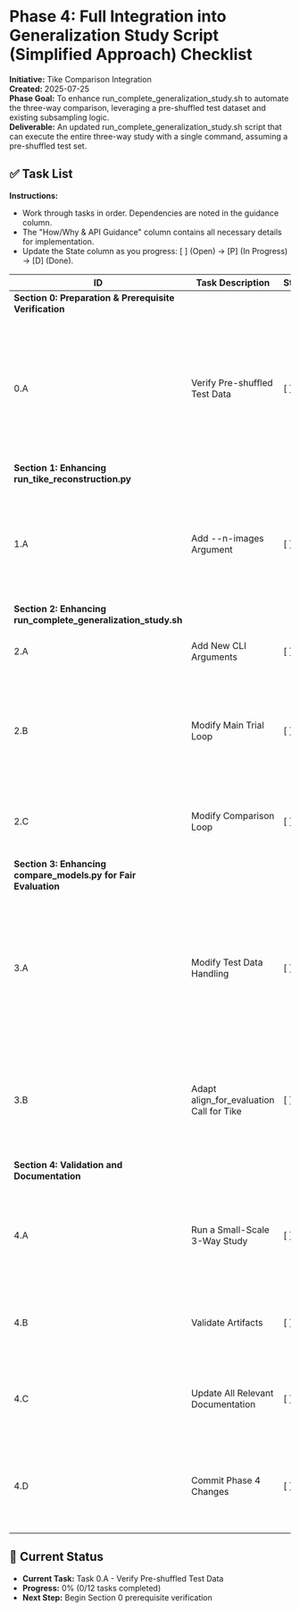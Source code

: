 # Phase 4: Full Integration into Generalization Study Script (Simplified Approach) Checklist

**Initiative:** Tike Comparison Integration  
**Created:** 2025-07-25  
**Phase Goal:** To enhance run_complete_generalization_study.sh to automate the three-way comparison, leveraging a pre-shuffled test dataset and existing subsampling logic.  
**Deliverable:** An updated run_complete_generalization_study.sh script that can execute the entire three-way study with a single command, assuming a pre-shuffled test set.

## ✅ Task List

**Instructions:**
- Work through tasks in order. Dependencies are noted in the guidance column.
- The "How/Why & API Guidance" column contains all necessary details for implementation.
- Update the State column as you progress: [ ] (Open) -> [P] (In Progress) -> [D] (Done).

| ID | Task Description | State | How/Why & API Guidance |
|----|------------------|-------|------------------------|
| **Section 0: Preparation & Prerequisite Verification** |
| 0.A | Verify Pre-shuffled Test Data | [ ] | **Why:** This entire simplified approach depends on having a randomized test dataset. <br> **How:** Manually run scripts/tools/shuffle_dataset_tool.py on the standard test set to create the required input for this workflow. <br> **Command:** `python scripts/tools/shuffle_dataset_tool.py <test_data.npz> <shuffled_test_data.npz> --seed 42`. <br> **Documentation:** Add a note in the study script's help text that the test data should be pre-shuffled for this workflow. |
| **Section 1: Enhancing run_tike_reconstruction.py** |
| 1.A | Add --n-images Argument | [ ] | **Why:** To allow the Tike script to perform reconstructions on a subset of the data. <br> **How:** In scripts/reconstruction/run_tike_reconstruction.py, add an optional --n-images argument to its argparse setup. <br> **Logic:** In the script's data loading function, if --n-images is provided, slice all per-scan arrays (like diffraction, xcoords, ycoords) to use only the first N entries. |
| **Section 2: Enhancing run_complete_generalization_study.sh** |
| 2.A | Add New CLI Arguments | [ ] | **Why:** To enable and configure the Tike comparison arm. <br> **How:** Add the same arguments as before: --add-tike-arm and --tike-iterations. |
| 2.B | Modify Main Trial Loop | [ ] | **Why:** To add the Tike reconstruction step for each trial using the simplified subsampling. <br> **How:** Inside the main trial loop, add a conditional block for --add-tike-arm. This block will call run_tike_reconstruction.py and pass the current train_size to its new --n-images flag. <br> **Example Call:** `python .../run_tike_reconstruction.py "$TEST_DATA" "$tike_output_dir" --iterations "$TIKE_ITERATIONS" --n-images "$train_size"`. |
| 2.C | Modify Comparison Loop | [ ] | **Why:** To pass the correct Tike reconstruction path to the comparison script. <br> **How:** This remains the same as the previous plan. The call to compare_models.py will be enhanced to include the --tike_recon_path pointing to the artifact generated in the step above. |
| **Section 3: Enhancing compare_models.py for Fair Evaluation** |
| 3.A | Modify Test Data Handling | [ ] | **Why:** To ensure each model is evaluated against the correct ground truth data. <br> **How:** The script will now need to handle three sets of data for evaluation: <br> 1. ML Models: Use the full test set (--test_data) with --n-test-images applied. <br> 2. Tike Model: Use the Tike reconstruction artifact (--tike_recon_path). <br> 3. Tike's Ground Truth: Load the full test set, but then take an in-memory slice of the per-scan arrays (xcoords, ycoords) to match the train_size Tike was run on. This is crucial for align_for_evaluation. |
| 3.B | Adapt align_for_evaluation Call for Tike | [ ] | **Why:** To align Tike's reconstruction against the correct, sparsely-sampled ground truth region. <br> **How:** When evaluating Tike, call align_for_evaluation using: <br> - reconstruction_image: The loaded Tike reconstruction. <br> - ground_truth_image: The full objectGuess from the main test set. <br> - scan_coords_yx: The subsampled scan coordinates corresponding to the Tike run. |
| **Section 4: Validation and Documentation** |
| 4.A | Run a Small-Scale 3-Way Study | [ ] | **Why:** To validate the complete, simplified, automated workflow. <br> **How:** First, create the pre-shuffled test set. Then, execute the modified run_complete_generalization_study.sh with a small configuration: --train-sizes "512" --num-trials 2 --add-tike-arm. <br> **Verify:** The script should complete successfully and produce the correct final artifacts. |
| 4.B | Validate Artifacts | [ ] | **Why:** To confirm the outputs are correct. <br> **How:** Check the output directory. Verify that tike_run subdirectories exist. Inspect the final comparison_metrics.csv to ensure it contains 'tike' entries. Check the final plot to ensure it shows three models. |
| 4.C | Update All Relevant Documentation | [ ] | **Why:** To document the new capability and its prerequisite. <br> **How:** Update scripts/studies/README.md, docs/MODEL_COMPARISON_GUIDE.md, etc. Crucially, add a note explaining that for a three-way study, the main test dataset is assumed to be pre-shuffled to ensure random sampling. |
| 4.D | Commit Phase 4 Changes | [ ] | **Why:** To finalize the integration. <br> **How:** Stage all changes. Commit with a message: git commit -m "Phase 4: Integrate Tike arm into study script via simplified subsampling\n\n- Enhance Tike script to accept --n-images\n- Update study script to orchestrate three-way comparison\n- Assumes pre-shuffled test data for random sampling" |

## 🎯 **Current Status**
- **Current Task:** Task 0.A - Verify Pre-shuffled Test Data
- **Progress:** 0% (0/12 tasks completed)
- **Next Step:** Begin Section 0 prerequisite verification